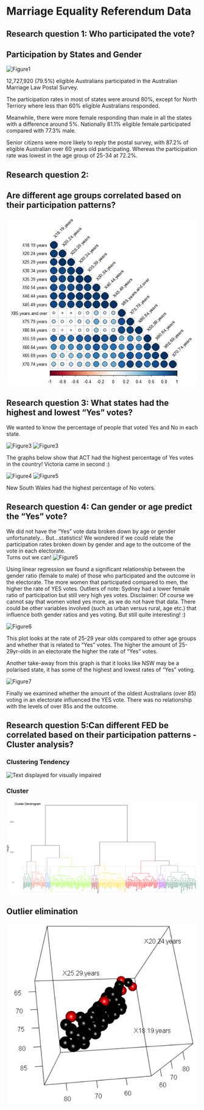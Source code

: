 # Marriage Equality Referendum Data


## Research question 1: Who participated the vote?

## Participation by States and Gender
![Figure1](Participation_by_states_and_gender.png)


12,727,920 (79.5%) eligible Australians participated in the Australian Marriage Law Postal Survey.  

The participation rates in most of states were around 80%, except for North Terriory where less than 60% eligible Australians responded. 

Meanwhile, there were more female responding than male in all the states with a difference around 5%. Nationally 81.1% eligible female participated compared with 77.3% male. 

Senior citizens were more likely to reply the postal survey, with 87.2% of eligible Australian over 60 years old participating. Whereas the participation rate was lowest in the age group of 25-34 at 72.2%.


## Research question 2: 
## Are different age groups correlated based on their participation patterns?
![Figure2](Age_correlations.png)



## Research question 3: What states had the highest and lowest “Yes” votes?


We wanted to know the percentage of people that voted Yes and No in each state.

![Figure3](Yes_per_state.png) 
![Figure3](Yes_ResBas.jpeg) 

The graphs below show that ACT had the highest percentage of Yes votes in the country!
Victoria came in second :)

![Figure4](No_per_state.png) 
![Figure5](No_ResBas.jpeg)


New South Wales had the highest percentage of No voters.




## Research question 4: Can gender or age predict the “Yes” vote?

We did not have the “Yes” vote data broken down by age or gender unfortunately...
But...statistics!
We wondered if we could relate the participation rates broken down by gender and age to the outcome of the vote in each electorate.  
Turns out we can! 
![Figure5](gender_yes.png)


Using linear regression we found a significant relationship between the gender ratio (female to male) of those who participated and the outcome in the electorate. The more women that participated compared to men, the higher the rate of YES votes.
Outliers of note: Sydney had a lower female ratio of participation but still very high yes votes.
Disclaimer: Of course we cannot say that women voted yes more, as we do not have that data.  There could be other variables involved (such as urban versus rural, age etc.) that influence both gender ratios and yes voting.
But still quite interesting! :)

![Figure6](20s_Yes.png)

This plot looks at the rate of 25-29 year olds compared to other age groups and whether that is related to “Yes” votes.
The higher the amount of 25-29yr-olds in an electorate the higher the rate of “Yes” votes.

Another take-away from this graph is that it looks like NSW may be a polarised state, it has some of the highest and lowest rates of “Yes” voting.

![Figure7](oldies_yes.png)

Finally we examined whether the amount of the oldest Australians (over 85) voting in an electorate influenced the YES vote.
There was no relationship with the levels of over 85s and the outcome.


## Research question 5:Can different FED be correlated based on their participation patterns - Cluster analysis?
### Clustering Tendency 
![Text displayed for visually impaired](figure/visual_assessment_of_clustering_tendency1.png)

### Cluster 
![Figure8](FED_clustering_analysis.png)

## Outlier elimination
![Text displayed for visually impaired](outlier_elimination.png)
